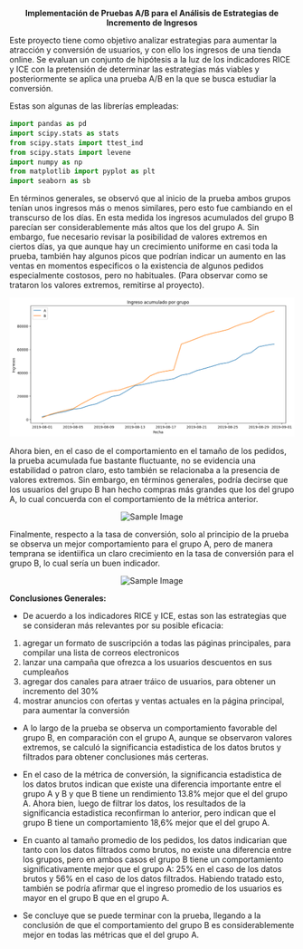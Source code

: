 <p align="center"><b>Implementación de Pruebas A/B para el Análisis de Estrategias de Incremento de Ingresos</b></p>

Este proyecto tiene como objetivo analizar estrategias para aumentar la atracción y conversión de usuarios, y con ello los ingresos de una tienda online. Se evaluan un conjunto de hipótesis a la luz de los indicadores RICE y ICE con la pretensión de determinar las estrategias más viables y posteriormente se aplica una prueba A/B en la que se busca estudiar la conversión.  

Estas son algunas de las librerías empleadas:

```python
import pandas as pd
import scipy.stats as stats
from scipy.stats import ttest_ind
from scipy.stats import levene
import numpy as np
from matplotlib import pyplot as plt
import seaborn as sb
```

En términos generales, se observó que al inicio de la prueba ambos grupos tenían unos ingresos más o menos similares, pero esto fue cambiando en el transcurso de los días. En esta medida los ingresos acumulados del grupo B parecían ser considerablemente más altos que los del grupo A. Sin embargo, fue necesario revisar la posibilidad de valores extremos en ciertos días, ya que aunque hay un crecimiento uniforme en casi toda la prueba, también hay algunos picos que podrían indicar un aumento en las ventas en momentos especificos o la existencia de algunos pedidos especialmente costosos, pero no habituales. (Para observar como se trataron los valores extremos, remitirse al proyecto).  

<p align="center">
  <img src="https://github.com/Natcol05/Pruebas-A-B-para-Estrategias-de-Incremento-de-Ingresos/blob/0947d6f0c665ea53780a460417865e850fa2d240/graphics/Ingreso_Acumulado.png" alt="Sample Image">
</p>

Ahora bien, en el caso de el comportamiento en el tamaño de los pedidos, la prueba acumulada fue bastante fluctuante, no se evidencia una estabilidad o patron claro, esto también se relacionaba a la presencia de valores extremos. Sin embargo, en términos generales, podría decirse que los usuarios del grupo B han hecho compras más grandes que los del grupo A, lo cual concuerda con el comportamiento de la métrica anterior.

<p align="center">
  <img src="https://github.com/Natcol05/Pruebas-A-B-para-Estrategias-de-Incremento-de-Ingresos/blob/9964b4cc6f752579e76f2117c19795667f88790a/graphics/Tama%C3%B1o%20promedio%20de%20pedido.png" alt="Sample Image">
</p>

Finalmente, respecto a la tasa de conversión, solo al principio de la prueba se observa un mejor comportamiento para el grupo A, pero de manera temprana se identiifica un claro crecimiento en la tasa de conversión para el grupo B, lo cual sería un buen indicador. 

<p align="center">
  <img src="https://github.com/Natcol05/Pruebas-A-B-para-Estrategias-de-Incremento-de-Ingresos/blob/6402a9f27b666cc2c20ba6507822c01572c8e7b9/graphics/Diferencia%20en%20tasas%20de%20conversi%C3%B3n.png" alt="Sample Image">
</p>

**Conclusiones Generales:**

* De acuerdo a los indicadores RICE y ICE, estas son las estrategias que se consideran más relevantes por su posible eficacia:
1. agregar un formato de suscripción a todas las páginas principales, para compilar una lista de correos electronicos
2. lanzar una campaña que ofrezca a los usuarios descuentos en sus cumpleaños
3. agregar dos canales para atraer tráico de usuarios, para obtener un incremento del 30%
4. mostrar anuncios con ofertas y ventas actuales en la página principal, para aumentar la conversión

* A lo largo de la prueba se observa un comportamiento favorable del grupo B, en comparación con el grupo A, aunque se observaron valores extremos, se calculó la significancia estadistica de los datos brutos y filtrados para obtener conclusiones más certeras.  

* En el caso de la métrica de conversión, la significancia estadistica de los datos brutos indican que existe una diferencia importante entre el grupo A y B y que B tiene un rendimiento 13.8% mejor que el del grupo A. Ahora bien, luego de filtrar los datos, los resultados de la significancia estadistica reconfirman lo anterior, pero indican que el grupo B tiene un comportamiento 18,6% mejor que el del grupo A. 

* En cuanto al tamaño promedio de los pedidos, los datos indicarian que tanto con los datos filtrados como brutos, no existe una diferencia entre los grupos, pero en ambos casos el grupo B tiene un comportamiento significativamente mejor que el grupo A: 25% en el caso de los datos brutos y 56% en el caso de los datos filtrados. Habiendo tratado esto, también se podría afirmar que el ingreso promedio de los usuarios es mayor en el grupo B que en el grupo A. 

* Se concluye que se puede terminar con la prueba, llegando a la conclusión de que el comportamiento del grupo B es considerablemente mejor en todas las métricas que el del grupo A. 

